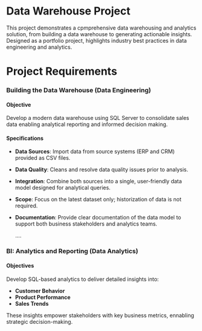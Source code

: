# Data Warehouse Project

This project demonstrates a cpmprehensive data warehousing and analytics solution, from building a data warehouse to generating actionable insights. Designed as a portfolio project, highlights industry best practices in data engineering and analytics.

# Project Requirements

### Building the Data Warehouse (Data Engineering)

#### Objective
Develop a modern data warehouse using SQL Server to consolidate sales data enabling analytical reporting and informed decision making.

#### Specifications
- **Data Sources**: Import data from source systems (ERP and CRM) provided as CSV files.
- **Data Quality**: Cleans and resolve data quality issues prior to analysis.
- **Integration**: Combine both sources into a single, user-friendly data model designed for analytical queries.
- **Scope**: Focus on the latest dataset only; historization of data is not required.
- **Documentation**: Provide clear documentation of the data model to support both business stakeholders and analytics teams.

  ....

### BI: Analytics and Reporting (Data Analytics)

#### Objectives
Develop SQL-based analytics to deliver detailed insights into:
- **Customer Behavior**
- **Product Performance**
- **Sales Trends**

These insights empower stakeholders with key business metrics, ennabling strategic decision-making.

